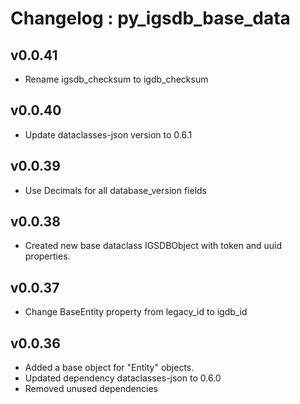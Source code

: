 # Changelog : py_igsdb_base_data 


## v0.0.41
- Rename igsdb_checksum to igdb_checksum

## v0.0.40
- Update dataclasses-json version to 0.6.1

## v0.0.39
- Use Decimals for all database_version fields

## v0.0.38
- Created new base dataclass IGSDBObject with token and uuid properties.

## v0.0.37
- Change BaseEntity property from legacy_id to igdb_id

## v0.0.36
- Added a base object for "Entity" objects.
- Updated dependency dataclasses-json to 0.6.0
- Removed unused dependencies
